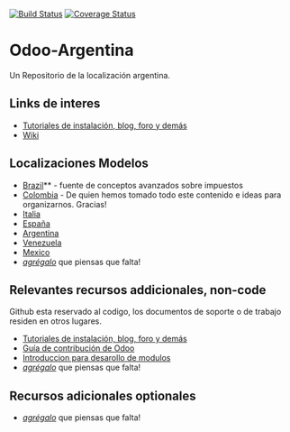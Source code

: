 [![Build Status](https://travis-ci.org/ingadhoc/odoo-argentina.svg?branch=8.0)](https://travis-ci.org/ingadhoc/odoo-argentina)
[![Coverage Status](https://coveralls.io/repos/ingadhoc/odoo-argentina/badge.png?branch=8.0)](https://coveralls.io/r/ingadhoc/odoo-argentina?branch=8.0)

# Odoo-Argentina

Un Repositorio de la localización argentina.

## Links de interes

- [Tutoriales de instalación, blog, foro y demás](http://www.odooargentina.com/)
- [Wiki](https://github.com/ingadhoc/odoo-argentina/wiki)

## Localizaciones Modelos

- [Brazil](https://github.com/openerpbrasil/l10n_br_core)** - fuente de conceptos avanzados sobre impuestos
- [Colombia](https://github.com/odoo-colombia/odoo-colombia) - De quien hemos tomado todo este contenido e ideas para organizarnos. Gracias!
- [Italia](http://bazaar.launchpad.net/~openobject-italia-core-devs/openobject-italia/italian-addons-7.0/files)
- [España](http://bazaar.launchpad.net/~openerp-spain-team/openerp-spain/7.0/files)
- [Argentina](http://bazaar.launchpad.net/~openerp-l10n-ar-localization/openerp-l10n-ar-localization/trunk/files)
- [Venezuela](https://github.com/odoo-venezuela/odoo-venezuela)
- [Mexico](http://bazaar.launchpad.net/~openerp-mexico-maintainer/openerp-mexico-localization/trunk/files)
- *[agrégalo](https://github.com/ingadhoc/odoo-argentina/edit/master/README.md)* que piensas que falta!


## Relevantes recursos addicionales, non-code
Github esta reservado al codigo, los documentos de soporte o de trabajo residen en otros lugares.

- [Tutoriales de instalación, blog, foro y demás](http://www.odooargentina.com/)
- [Guía de contribución de Odoo](https://github.com/odoo/odoo/wiki/Contributing/)
- [Introduccion para desarollo de modulos](http://www.youtube.com/watch?v=0GUxV85DDm4&feature=share&t=5h47m38s)
- *[agrégalo](https://github.com/ingadhoc/odoo-argentina/edit/master/README.md)* que piensas que falta!

## Recursos adicionales optionales
- *[agrégalo](https://github.com/odoo-colombia/odoo-colombia/edit/master/README.md)* que piensas que falta!
